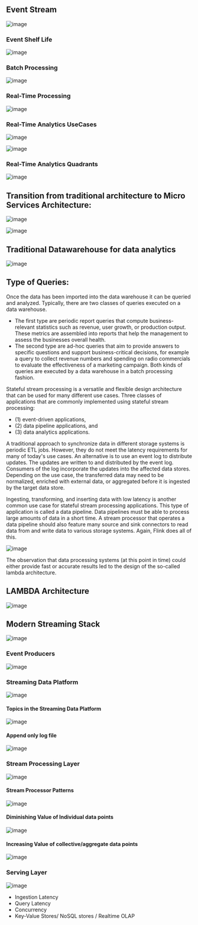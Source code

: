 
## Event Stream
![image](https://github.com/himouli/DataEngineering/assets/156985545/72270821-0447-42ae-aee5-a1907c581f13)

### Event Shelf Life
![image](https://github.com/himouli/DataEngineering/assets/156985545/8dc725f4-1f02-4722-b0d6-ce69c5888c66)

### Batch Processing
![image](https://github.com/himouli/DataEngineering/assets/156985545/9cb595a6-90d3-4190-b46d-699973007f2b)

### Real-Time Processing
![image](https://github.com/himouli/DataEngineering/assets/156985545/14b56ce5-b297-4e0f-972f-800aa0e59f07)

### Real-Time Analytics UseCases
![image](https://github.com/himouli/DataEngineering/assets/156985545/7371fbcc-5dab-4839-9cc5-9878428e2fbe)

![image](https://github.com/himouli/DataEngineering/assets/156985545/3b4bf596-16a9-4a15-80e4-aa72d45205d9)

### Real-Time Analytics Quadrants 
![image](https://github.com/himouli/DataEngineering/assets/156985545/14a87582-00b2-4daa-8b83-d2bdf6042efa)



## Transition from traditional architecture to Micro Services Architecture:

![image](https://github.com/himouli/DataEngineering/assets/156985545/3dc9eff5-29d7-4e19-9991-ebe1c1cc66d3)

![image](https://github.com/himouli/DataEngineering/assets/156985545/051c5861-464c-48ed-9bc9-71e140499d31)

## Traditional Datawarehouse for data analytics

![image](https://github.com/himouli/DataEngineering/assets/156985545/a3af7ac7-661a-4d71-82e5-7fbf39227bdb)

## Type of Queries:
Once the data has been imported into the data warehouse it can be queried and analyzed. Typically, there are two classes of queries executed on a data warehouse. 
* The first type are periodic report queries that compute business-relevant statistics such as revenue, user growth, or production output. These metrics are assembled into reports that help the management to assess the businesses overall health. 
* The second type are ad-hoc queries that aim to provide answers to specific questions and support business-critical decisions, for example a query to collect revenue numbers and spending on radio commercials to evaluate the effectiveness of a marketing campaign. Both kinds of queries are executed by a data warehouse in a batch processing fashion.

Stateful stream processing is a versatile and flexible design architecture that can be used for many different use cases. Three classes of applications that are commonly implemented using stateful stream processing: 
* (1) event-driven applications,
* (2) data pipeline applications, and
* (3) data analytics applications.

A traditional approach to synchronize data in different storage systems is periodic ETL jobs. However, they do not meet the latency requirements for many of today's use cases. An alternative is to use an event log to distribute updates. The updates are written to and distributed by the event log. Consumers of the log incorporate the updates into the affected data stores. Depending on the use case, the transferred data may need to be normalized, enriched with external data, or aggregated before it is ingested by the target data store.

Ingesting, transforming, and inserting data with low latency is another common use case for stateful stream processing applications. This type of application is called a data pipeline. Data pipelines must be able to process large amounts of data in a short time. A stream processor that operates a data pipeline should also feature many source and sink connectors to read data from and write data to various storage systems. Again, Flink does all of this.

![image](https://github.com/himouli/DataEngineering/assets/156985545/4e974edf-75df-4cf3-9689-a5b01dbca934)

The observation that data processing systems (at this point in time) could either provide fast or accurate results led to the design of the so-called lambda architecture.

## LAMBDA Architecture
![image](https://github.com/himouli/DataEngineering/assets/156985545/5c032e9d-ee96-417d-924e-5417280b72bf)

## Modern Streaming Stack
![image](https://github.com/himouli/DataEngineering/assets/156985545/e6e39ff5-41ae-4e34-a9cd-f7ac6c8895be)

### Event Producers
![image](https://github.com/himouli/DataEngineering/assets/156985545/99d60bd0-3263-4e78-97ac-35308a5b5967)

### Streaming Data Platform
![image](https://github.com/himouli/DataEngineering/assets/156985545/87a859a5-7388-448c-97aa-993b2511f4ee)

#### Topics in the Streaming Data Platform
![image](https://github.com/himouli/DataEngineering/assets/156985545/97c80e63-b93f-40df-89ee-2163b019d004)

#### Append only log file
![image](https://github.com/himouli/DataEngineering/assets/156985545/840271c1-88e2-47af-9283-09450208579b)

### Stream Processing Layer
![image](https://github.com/himouli/DataEngineering/assets/156985545/40b19c97-7170-4ed6-99b4-92f09f2a1363)

#### Stream Processor Patterns
![image](https://github.com/himouli/DataEngineering/assets/156985545/66f3085d-1d2b-4d8e-a06b-0d1a5745182d)

#### Diminishing Value of Individual data points
![image](https://github.com/himouli/DataEngineering/assets/156985545/4db69d97-05e5-4074-8ccf-0ba8d812d118)

#### Increasing Value of collective/aggregate data points
![image](https://github.com/himouli/DataEngineering/assets/156985545/20ebc61a-d4eb-4002-a505-da305ce70c5e)

### Serving Layer
![image](https://github.com/himouli/DataEngineering/assets/156985545/2b02fc20-f301-4392-a0c5-f8ed0e022d60)
* Ingestion Latency
* Query Latency
* Concurrency
* Key-Value Stores/ NoSQL stores / Realtime OLAP
  
